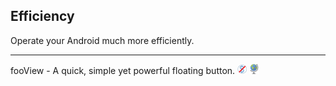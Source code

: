 ## Efficiency

Operate your Android much more efficiently.

---

fooView - A quick, simple yet powerful floating button.  ![](../assets/free.png) ![](../assets/earth-globe.png)
